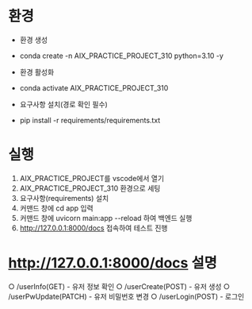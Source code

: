 # 환경
- 환경 생성
- conda create -n AIX_PRACTICE_PROJECT_310 python=3.10 -y

- 환경 활성화
- conda activate AIX_PRACTICE_PROJECT_310

- 요구사항 설치(경로 확인 필수)
- pip install -r requirements/requirements.txt



# 실행
1. AIX_PRACTICE_PROJECT를 vscode에서 열기
2. AIX_PRACTICE_PROJECT_310 환경으로 세팅
3. 요구사항(requirements) 설치
4. 커맨드 창에 cd app 입력
5. 커맨드 창에 uvicorn main:app --reload 하여 백엔드 실행
6. http://127.0.0.1:8000/docs 접속하여 테스트 진행



# http://127.0.0.1:8000/docs 설명
○ /userInfo(GET) - 유저 정보 확인
○ /userCreate(POST) - 유저 생성
○ /userPwUpdate(PATCH) - 유저 비밀번호 변경
○ /userLogin(POST) - 로그인
